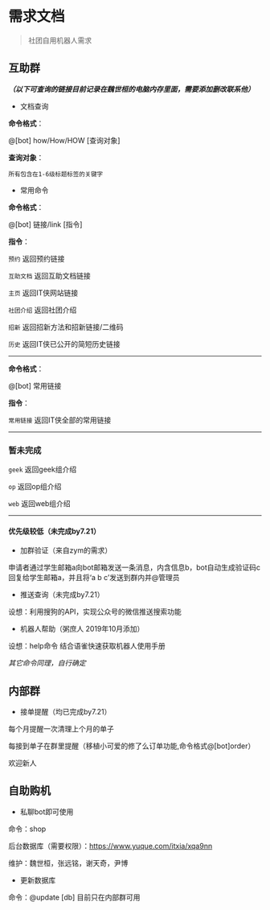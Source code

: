 # 需求文档

>社团自用机器人需求

## 互助群

***（以下可查询的链接目前记录在魏世桓的电脑内存里面，需要添加删改联系他）***

* 文档查询

**命令格式**：

@[bot] how/How/HOW [查询对象]

**查询对象**：

``所有包含在1-6级标题标签的关键字``

* 常用命令

**命令格式**：

@[bot] 链接/link [指令]

**指令**：

``预约`` 返回预约链接

``互助文档`` 返回互助文档链接

``主页`` 返回IT侠网站链接

``社团介绍`` 返回社团介绍

``招新`` 返回招新方法和招新链接/二维码

``历史`` 返回IT侠已公开的简短历史链接

---

**命令格式**：

@[bot] 常用链接

**指令**：

``常用链接`` 返回IT侠全部的常用链接

---

### 暂未完成

``geek`` 返回geek组介绍

``op`` 返回op组介绍

``web`` 返回web组介绍

---

#### 优先级较低（未完成by7.21）

* 加群验证（来自zym的需求）

申请者通过学生邮箱a向bot邮箱发送一条消息，内含信息b，bot自动生成验证码c回复给学生邮箱a，并且将‘a b c’发送到群内并@管理员

* 推送查询（未完成by7.21）

设想：利用搜狗的API，实现公众号的微信推送搜索功能

* 机器人帮助（粥庶人 2019年10月添加）

设想：help命令 结合语雀快速获取机器人使用手册

*其它命令同理，自行确定*

## 内部群

* 接单提醒（均已完成by7.21）

每个月提醒一次清理上个月的单子

每接到单子在群里提醒（移植小可爱的修了么订单功能,命令格式@[bot]order）

欢迎新人

## 自助购机

- 私聊bot即可使用

命令：shop

后台数据库（需要权限）：https://www.yuque.com/itxia/xqa9nn

维护：魏世桓，张远铭，谢天奇，尹博

- 更新数据库

命令：@update [db] 目前只在内部群可用





